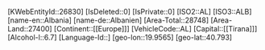 ﻿---
location: [40.793,19.9565]
type: Country
tags: [geo/Country]
---
[KWebEntityId::26830]
[IsDeleted::0]
[IsPrivate::0]
[ISO2::AL]
[ISO3::ALB]
[name-en::Albania]
[name-de::Albanien]
[Area-Total::28748]
[Area-Land::27400]
[Continent::[[Europe]]]
[VehicleCode::AL]
[Capital::[[Tirana]]]
[Alcohol-l::6.7]
[Language-Id::]
[geo-lon::19.9565]
[geo-lat::40.793]


